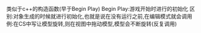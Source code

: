 类似于c++的构造函数(早于Begin Play)
Begin Play:游戏开始时进行的初始化
区别:对象生成的时候就进行初始化,也就是说在没有运行之前,在编辑模式就会调用
例:在CS中写让模型旋转,则在视图中拖动模型,模型会不断旋转(反复调用)